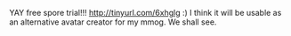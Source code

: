 YAY free spore trial!!! http://tinyurl.com/6xhglg :) I think it will be usable as an alternative avatar creator for my mmog.  We shall see.